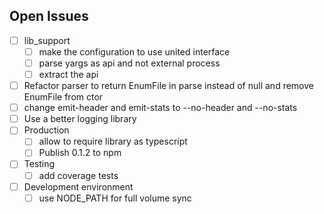 ## Open Issues

* [ ] lib_support
  * [ ] make the configuration to use united interface
  * [ ] parse yargs as api and not external process
  * [ ] extract the api
* [ ] Refactor parser to return EnumFile in parse instead of null and remove EnumFile from ctor
* [ ] change emit-header and emit-stats to --no-header and --no-stats
* [ ] Use a better logging library
* [ ] Production
  * [ ] allow to require library as typescript
  * [ ] Publish 0.1.2 to npm
* [ ] Testing
  * [ ] add coverage tests
* [ ] Development environment
  * [ ] use NODE_PATH for full volume sync
